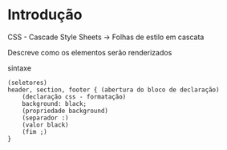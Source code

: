 # Introdução
CSS - Cascade Style Sheets -> Folhas de estilo em cascata

Descreve como os elementos serão renderizados

sintaxe
```
(seletores)
header, section, footer { (abertura do bloco de declaração)
    (declaração css - formatação)
    background: black;
    (propriedade background)
    (separador :)
    (valor black)
    (fim ;)
}
```